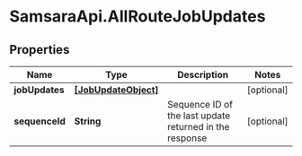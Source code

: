 # SamsaraApi.AllRouteJobUpdates

## Properties
Name | Type | Description | Notes
------------ | ------------- | ------------- | -------------
**jobUpdates** | [**[JobUpdateObject]**](JobUpdateObject.md) |  | [optional] 
**sequenceId** | **String** | Sequence ID of the last update returned in the response | [optional] 


